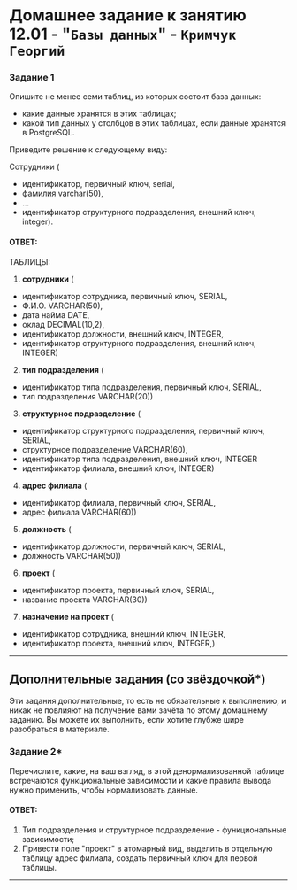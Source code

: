 # Домашнее задание к занятию 12.01 - "`Базы данных`" - `Кримчук Георгий`



### Задание 1

Опишите не менее семи таблиц, из которых состоит база данных:

- какие данные хранятся в этих таблицах;
- какой тип данных у столбцов в этих таблицах, если данные хранятся в PostgreSQL.

Приведите решение к следующему виду:

Сотрудники (

- идентификатор, первичный ключ, serial,
- фамилия varchar(50),
- ...
- идентификатор структурного подразделения, внешний ключ, integer).

#### ОТВЕТ:
ТАБЛИЦЫ:
1. **сотрудники** (
 - идентификатор сотрудника, первичный ключ, SERIAL,
 - Ф.И.О. VARCHAR(50),
 - дата найма DATE,
 - оклад DECIMAL(10,2),
 - идентификатор должности, внешний ключ, INTEGER,
 - идентификатор структурного подразделения, внешний ключ, INTEGER)
2. **тип подразделения** (
 - идентификатор типа подразделения, первичный ключ, SERIAL,
 - тип подразделения VARCHAR(20))
3. **структурное подразделение** (
 - идентификатор структурного подразделения, первичный ключ, SERIAL,
 - структурное подразделение VARCHAR(60),
 - идентификатор типа подразделения, внешний ключ, INTEGER
 - идентификатор филиала, внешний ключ, INTEGER)
4. **адрес филиала** (
 - идентификатор филиала, первичный ключ, SERIAL,
 - адрес филиала VARCHAR(60))
5. **должность** (
 - идентификатор должности, первичный ключ, SERIAL,
 - должность VARCHAR(50))
6. **проект** (
 - идентификатор проекта, первичный ключ, SERIAL,
 - название проекта VARCHAR(30))
7. **назначение на проект** (
 - идентификатор сотрудника, внешний ключ, INTEGER,
 - идентификатор проекта, внешний ключ, INTEGER,)
---

## Дополнительные задания (со звёздочкой*)
Эти задания дополнительные, то есть не обязательные к выполнению, и никак не повлияют на получение вами зачёта по этому домашнему заданию. Вы можете их выполнить, если хотите глубже шире разобраться в материале.

### Задание 2*

Перечислите, какие, на ваш взгляд, в этой денормализованной таблице встречаются функциональные зависимости и какие правила вывода нужно применить, чтобы нормализовать данные.

#### ОТВЕТ:

1. Тип подразделения и структурное подразделение - функциональные зависимости;
2. Привести поле "проект" в атомарный вид, выделить в отдельную таблицу адрес филиала, создать первичный ключ для первой таблицы.


---
